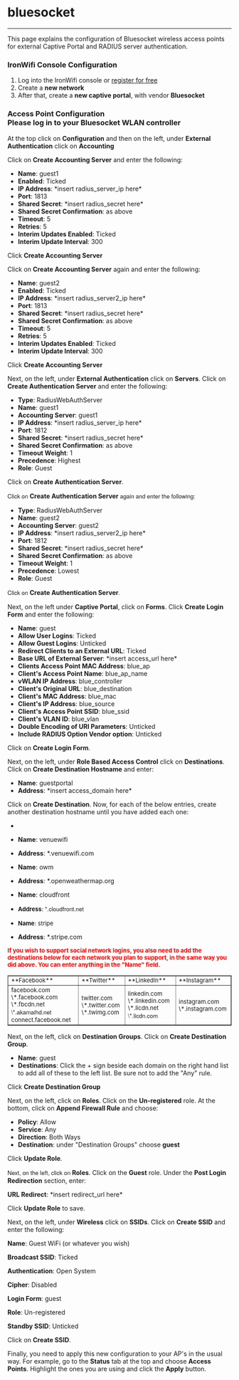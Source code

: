 # **bluesocket**

---

This page explains the configuration of Bluesocket wireless access points for external Captive  Portal and RADIUS server authentication.

### IronWifi Console Configuration

1. Log into the IronWifi console or [register for free](https://console.ironwifi.com/register)
2. Create a **new network**
3. After that, create a **new captive portal**, with vendor **Bluesocket**

### Access Point Configuration<br><div class="article__body markdown" itemprop="articleBody">Please log in to your Bluesocket WLAN controller

At the top click on **Configuration** and then on the left, under **External Authentication** click on **Accounting**

Click on **Create Accounting Server** and enter the following:

- **Name**<span>: guest1</span>
- **Enabled**<span>: Ticked</span>
- **IP Address**<span>: \*insert radius\_server\_ip here\*</span>
- **Port**<span>: 1813</span>
- **Shared Secret**<span>: \*insert radius\_secret here\*</span>
- **Shared Secret Confirmation**<span>: as above</span>
- **Timeout**<span>: 5</span>
- **Retries**<span>: 5</span>
- **Interim Updates Enabled**<span>: Ticked</span>
- **Interim Update Interval**<span>: 300</span>

Click **Create Accounting Server**

Click on **Create Accounting Server** again and enter the following:

- **Name**<span>: guest2</span>
- **Enabled**<span>: Ticked</span>
- **IP Address**<span>: \*insert radius\_server2\_ip here\*</span>
- **Port**<span>: 1813</span>
- **Shared Secret**<span>: \*insert radius\_secret here\*</span>
- **Shared Secret Confirmation**<span>: as above</span>
- **Timeout**<span>: 5</span>
- **Retries**<span>: 5</span>
- **Interim Updates Enabled**<span>: Ticked</span>
- **Interim Update Interval**<span>: 300</span>

Click **Create Accounting Server**

Next, on the left, under **External Authentication** click on **Servers**. Click on **Create Authentication Server** and enter the following:

- **Type**<span>: RadiusWebAuthServer</span>
- **Name**<span>: guest1</span>
- <span>**Accounting Server**</span><span>: guest1</span>
- **IP Address**<span>: \*insert radius\_server\_ip here\*</span>
- **Port**<span>: 1812</span>
- **Shared Secret**<span>: \*insert radius\_secret here\*</span>
- **Shared Secret Confirmation**<span>: as above</span>
- **Timeout Weight**<span>: 1</span>
- **Precedence**<span>: Highest</span>
- **Role**: Guest

Click on **Create Authentication Server**.

<span style="font-family: 'Helvetica Neue', Helvetica, Arial, sans-serif; font-size: 13px;">Click on </span>**Create Authentication Server**<span style="font-family: 'Helvetica Neue', Helvetica, Arial, sans-serif; font-size: 13px;"> again and enter the following:</span>

- **Type**<span>: RadiusWebAuthServer</span>
- **Name**<span>: guest2</span>
- <span>**Accounting Server**</span><span>: guest2</span>
- **IP Address**<span>: \*insert radius\_server2\_ip here\*</span>
- **Port**<span>: 1812</span>
- **Shared Secret**<span>: \*insert radius\_secret here\*</span>
- **Shared Secret Confirmation**<span>: as above</span>
- **Timeout Weight**<span>: 1</span>
- **Precedence**<span>: Lowest</span>
- **Role**: Guest

<span style="font-family: 'Helvetica Neue', Helvetica, Arial, sans-serif; font-size: 13px;">Click on </span>**Create Authentication Server**<span style="font-family: 'Helvetica Neue', Helvetica, Arial, sans-serif; font-size: 13px;">.</span>

<span>  
</span>

Next, on the left under **Captive Portal**, click on **Forms**. Click **Create Login Form** and enter the following:

- **Name**<span>: guest</span>
- **Allow User Logins**<span>: Ticked</span>
- **Allow Guest Logins**<span>: Unticked</span>
- **Redirect Clients to an External URL**<span>: Ticked</span>
- **Base URL of External Server**<span>: \*insert access\_url here\*</span>
- **Clients Access Point MAC Address**<span>: blue\_ap</span>
- **Client's Access Point Name**<span>: blue\_ap\_name</span>
- **vWLAN IP Address**<span>: blue\_controller</span>
- **Client's Original URL**<span>: blue\_destination</span>
- **Client's MAC Address**<span>: blue\_mac</span>
- **Client's IP Address**<span>: blue\_source</span>
- **Client's Access Point SSID**<span>: blue\_ssid</span>
- **Client's VLAN ID**<span>: blue\_vlan</span>
- **Double Encoding of URI Parameters**<span>: Unticked</span>
- **Include RADIUS Option Vendor option**<span>: Unticked</span>

Click on **Create Login Form**.

Next, on the left, under **Role Based Access Control** click on **Destinations**. Click on **Create Destination Hostname** and enter:

- **Name**<span>: guestportal</span>
- **Address**<span>: \*insert access\_domain here\*</span>

Click on **Create Destination**. Now, for each of the below entries, create another destination hostname until you have added each one:

- 
- **Name**<span>: venuewifi</span>
- **Address**<span>: \*.venuewifi.com  
      
    </span>
- **Name**<span>: owm</span>
- **Address**<span>: \*.openweathermap.org  
      
    </span>
- **Name**<span>: cloudfront</span>
- <span style="font-size: 13px;">**Address**: <span style="font-family: 'Helvetica Neue', Helvetica, Arial, sans-serif, 'Helvetica Neue', Helvetica, Arial, sans-serif;">\*.cloudfront.net</span>  
    </span>
- <span style="font-size: 13px;">**Name**: stripe</span>
- **Address**<span>: \*.stripe.com  
    </span>

**<span style="font-size: 13px; color: rgb(255, 0, 0);">If you wish to support social network logins, you also need to add the destinations below for each network you plan to support, in the same way you did above. You can enter anything in the "Name" field.</span>**

<table border="1" cellpadding="0" cellspacing="0" id="table30325"><tbody style="font-size: 13px;"><tr style="font-size: 13px;"><td>**Facebook**</td><td>**Twitter**</td><td>**LinkedIn**</td><td>**Instagram**</td></tr><tr style="font-size: 13px;"><td style=""><span style="font-size: 13px;">facebook.com</span>  
<span class="current">\*.facebook.com</span>  
<span class="current">\*.fbcdn.net</span>  
<span style="font-size: 13px; font-family: 'Helvetica Neue', Helvetica, Arial, sans-serif;">\*.akamaihd.net</span>  
<span style="font-size: 13px;">connect.facebook.net</span><span style="font-size: 13px;">  
</span>  
</td><td style=""><span style="font-size: 13px;">twitter.com</span>  
<span class="current">\*.twitter.com</span>  
<span class="current">\*.twimg.com</span><span>  
</span>  
</td><td style=""><span style="font-size: 13px;">linkedin.com</span>  
<span>\*.linkedin.com</span>  
<span>\*.licdn.net</span>  
<span style="font-size: 13px; font-family: 'Helvetica Neue', Helvetica, Arial, sans-serif;">\*.licdn.com</span>  
  
</td><td class="current"><span style="font-size: 13px;">instagram.com</span>  
<span>\*.instagram.com</span>  
</td></tr></tbody></table>

Next, on the left, click on **Destination Groups**. Click on **Create Destination Group**.

- **Name**<span>: guest</span>
- **Destinations**<span>: Click the + sign beside each domain on the right hand list to add all of these to the left list. Be sure not to add the "Any" rule.</span>

Click **Create Destination Group**

Next, on the left, click on **Roles**. Click on the **Un-registered** role. At the bottom, click on **Append Firewall Rule** and choose:

- **Policy**<span>: Allow</span>
- **Service**<span>: Any</span>
- **Direction**<span>: Both Ways</span>
- **Destination**<span>: under "Destination Groups" choose </span>**guest**

Click **Update Role**.

<span style="font-family: 'Helvetica Neue', Helvetica, Arial, sans-serif; font-size: 13px;">Next, on the left, click on </span>**Roles**. Click on the **Guest** role. Under the **Post Login Redirection** section, enter:

**URL Redirect**: \*insert redirect\_url here\*

Click **Update Role** to save.

Next, on the left, under **Wireless** click on **SSIDs**. Click on **Create SSID** and enter the following:

**Name**: Guest WiFi (or whatever you wish)

**Broadcast SSID**: Ticked

**Authentication**: Open System

**Cipher**: Disabled

**Login Form**: guest

**Role**: Un-registered

**Standby SSID**: Unticked

Click on **Create SSID**.

Finally, you need to apply this new configuration to your AP's in the usual way. For example, go to the **Status** tab at the top and choose **Access Points**. Highlight the ones you are using and click the **Apply** button.

</div>